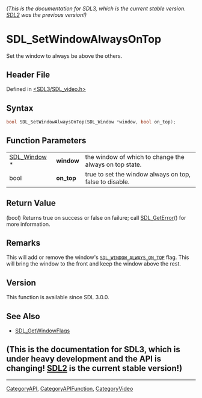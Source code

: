 ###### (This is the documentation for SDL3, which is the current stable version. [SDL2](https://wiki.libsdl.org/SDL2/) was the previous version!)
# SDL_SetWindowAlwaysOnTop

Set the window to always be above the others.

## Header File

Defined in [<SDL3/SDL_video.h>](https://github.com/libsdl-org/SDL/blob/main/include/SDL3/SDL_video.h)

## Syntax

```c
bool SDL_SetWindowAlwaysOnTop(SDL_Window *window, bool on_top);
```

## Function Parameters

|                            |            |                                                         |
| -------------------------- | ---------- | ------------------------------------------------------- |
| [SDL_Window](SDL_Window) * | **window** | the window of which to change the always on top state.  |
| bool                       | **on_top** | true to set the window always on top, false to disable. |

## Return Value

(bool) Returns true on success or false on failure; call
[SDL_GetError](SDL_GetError)() for more information.

## Remarks

This will add or remove the window's
[`SDL_WINDOW_ALWAYS_ON_TOP`](SDL_WINDOW_ALWAYS_ON_TOP) flag. This will
bring the window to the front and keep the window above the rest.

## Version

This function is available since SDL 3.0.0.

## See Also

- [SDL_GetWindowFlags](SDL_GetWindowFlags)


## (This is the documentation for SDL3, which is under heavy development and the API is changing! [SDL2](https://wiki.libsdl.org/SDL2/) is the current stable version!)



----
[CategoryAPI](CategoryAPI), [CategoryAPIFunction](CategoryAPIFunction), [CategoryVideo](CategoryVideo)

